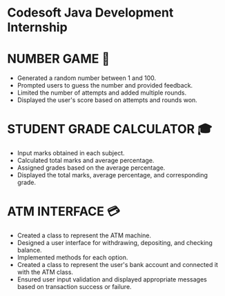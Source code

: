 # Codesoft Java Development Internship

# NUMBER GAME 🎲
- Generated a random number between 1 and 100.
- Prompted users to guess the number and provided feedback.
- Limited the number of attempts and added multiple rounds.
- Displayed the user's score based on attempts and rounds won.

# STUDENT GRADE CALCULATOR 🎓
- Input marks obtained in each subject.
- Calculated total marks and average percentage.
- Assigned grades based on the average percentage.
- Displayed the total marks, average percentage, and corresponding grade.

# ATM INTERFACE 💳
- Created a class to represent the ATM machine.
- Designed a user interface for withdrawing, depositing, and checking balance.
- Implemented methods for each option.
- Created a class to represent the user's bank account and connected it with the ATM class.
- Ensured user input validation and displayed appropriate messages based on transaction success or failure.


